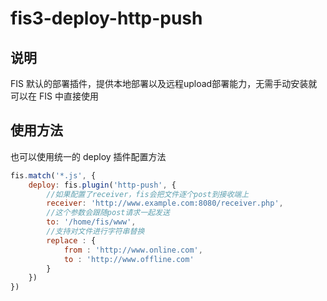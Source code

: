 # fis3-deploy-http-push

## 说明

FIS 默认的部署插件，提供本地部署以及远程upload部署能力，无需手动安装就可以在 FIS 中直接使用

## 使用方法

也可以使用统一的 deploy 插件配置方法

```js
fis.match('*.js', {
    deploy: fis.plugin('http-push', {
        //如果配置了receiver，fis会把文件逐个post到接收端上
        receiver: 'http://www.example.com:8080/receiver.php',
        //这个参数会跟随post请求一起发送
        to: '/home/fis/www',
        //支持对文件进行字符串替换
        replace : {
            from : 'http://www.online.com',
            to : 'http://www.offline.com'
        }
    })
})
```
